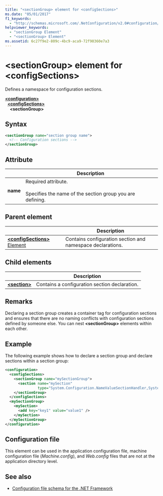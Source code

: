 ```yaml
---
title: "<sectionGroup> element for <configSections>"
ms.date: "05/01/2017"
f1_keywords: 
  - "http://schemas.microsoft.com/.NetConfiguration/v2.0#configuration/configSections/sectionGroup"
helpviewer_keywords: 
  - "sectionGroup Element"
  - "<sectionGroup> Element"
ms.assetid: 6c27f9e2-809c-4bc9-aca9-72f90360e7a3
---
```

# \<sectionGroup> element for \<configSections>

Defines a namespace for configuration sections.

[**\<configuration>**](configuration-element.md)\
&nbsp;&nbsp;[**\<configSections>**](configsections-element-for-configuration.md)\
&nbsp;&nbsp;&nbsp;&nbsp;**\<sectionGroup>**

## Syntax

```xml
<sectionGroup name="section group name">
  <!-- Configuration sections -->
</sectionGroup>
```

## Attribute

|           | Description |
| --------- | ----------- |
| **name**  | Required attribute.<br><br>Specifies the name of the section group you are defining. |

## Parent element

|     | Description |
| --- | ----------- |
| [**\<configSections>** Element](configsections-element-for-configuration.md) | Contains configuration section and namespace declarations. |

## Child elements

|     | Description |
| --- | ----------- |
| [**\<section>**](section-element.md) | Contains a configuration section declaration. |

## Remarks

Declaring a section group creates a container tag for configuration sections and ensures that there are no naming conflicts with configuration sections defined by someone else. You can nest **\<sectionGroup>** elements within each other.

## Example

The following example shows how to declare a section group and declare sections within a section group:

```xml
<configuration>
  <configSections>
    <sectionGroup name="mySectionGroup">
      <section name="mySection"
               type="System.Configuration.NameValueSectionHandler,System" />
    </sectionGroup>
  </configSections>
  <mySectionGroup>
    <mySection>
      <add key="key1" value="value1" />
    </mySection>
  </mySectionGroup>
</configuration>
```

## Configuration file

This element can be used in the application configuration file, machine configuration file (*Machine.config*), and *Web.config* files that are not at the application directory level.

## See also

- [Configuration file schema for the .NET Framework](index.md)
